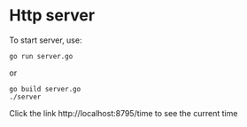 # Http server

To start server, use:
```
go run server.go
```
or
```
go build server.go
./server
```
Click the link http://localhost:8795/time to see the current time

